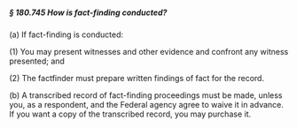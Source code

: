 ##### § 180.745 How is fact-finding conducted? #####

(a) If fact-finding is conducted:

(1) You may present witnesses and other evidence and confront any witness presented; and

(2) The factfinder must prepare written findings of fact for the record.

(b) A transcribed record of fact-finding proceedings must be made, unless you, as a respondent, and the Federal agency agree to waive it in advance. If you want a copy of the transcribed record, you may purchase it.